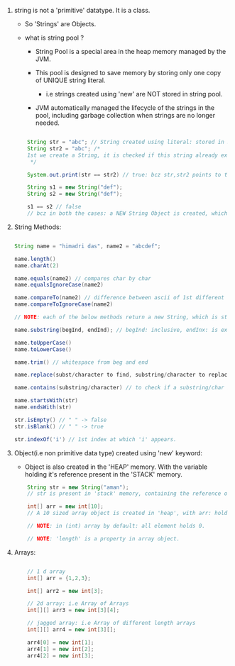 1. string is not a 'primitive' datatype. It is a class.

    - So 'Strings' are Objects.

    - what is string pool ? 

        - String Pool is a special area in the heap memory managed by the JVM.

        - This pool is designed to save memory by storing only one copy of UNIQUE string literal.

            - i.e strings created using 'new' are NOT stored in string pool.

        - JVM automatically managed the lifecycle of the strings in the pool, including garbage collection when strings are no longer needed.

    ``` java

        String str = "abc"; // String created using literal: stored in String Pool.
        String str2 = "abc"; /* 
        1st we create a String, it is checked if this string already exists in the string pool or not
         */

        System.out.print(str == str2) // true: bcz str,str2 points to the same string object created in String Pool.

        String s1 = new String("def");
        String s2 = new String("def");

        s1 == s2 // false
        // bcz in both the cases: a NEW String Object is created, which is present in 'heap' but outside the STRING POOL.

    ```

2. String Methods: 

    ```java

    String name = "himadri das", name2 = "abcdef";

    name.length()
    name.charAt(2)

    name.equals(name2) // compares char by char 
    name.equalsIgnoreCase(name2)

    name.compareTo(name2) // difference between ascii of 1st different character
    name.compareToIgnoreCase(name2)

    // NOTE: each of the below methods return a new String, which is stored in the String Pool. JVM manages it's garbage collection. So when Strings are not required anymore they are garbage collected.

    name.substring(begInd, endInd); // begInd: inclusive, endInx: is excluded.

    name.toUpperCase()
    name.toLowerCase()

    name.trim() // whitespace from beg and end

    name.replace(subst/character to find, substring/character to replace it with) // returns a new String, no changes in original string.

    name.contains(substring/character) // to check if a substring/char is present is a string/not.

    name.startsWith(str)
    name.endsWith(str)

    str.isEmpty() // " " -> false
    str.isBlank() // " " -> true
    
    str.indexOf('i') // 1st index at which 'i' appears.

    ```

3. Object(i.e non primitive data type) created using 'new' keyword: 

    - Object is also created in the 'HEAP' memory. With the variable holding it's reference present in the 'STACK' memory.

    ``` java
        String str = new String("aman");
        // str is present in 'stack' memory, containing the reference of the String Object present in 'heap'.

        int[] arr = new int[10];
        // A 10 sized array object is created in 'heap', with arr: holding the reference i.e a hexadecimal code i.e hash code, present in stack.

        // NOTE: in (int) array by default: all element holds 0.

        // NOTE: 'length' is a property in array object.
    ```

4. Arrays:
    ``` java

        // 1 d array
        int[] arr = {1,2,3};

        int[] arr2 = new int[3];

        // 2d array: i.e Array of Arrays
        int[][] arr3 = new int[3][4];

        // jagged array: i.e Array of different length arrays
        int[][] arr4 = new int[3][]; 

        arr4[0] = new int[1];
        arr4[1] = new int[2];
        arr4[2] = new int[3];

    ```


